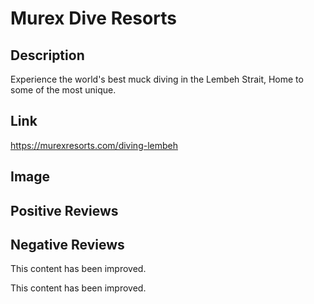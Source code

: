 # Murex Dive Resorts
## Description
Experience the world's best muck diving in the Lembeh Strait, Home to some of the most unique.
## Link
https://murexresorts.com/diving-lembeh
## Image
## Positive Reviews
## Negative Reviews


This content has been improved.

This content has been improved.